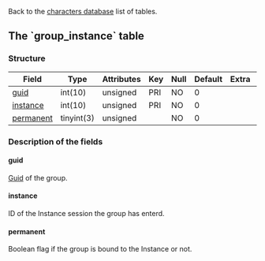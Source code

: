 Back to the [characters database](charactersdb_struct) list of tables.

The \`group\_instance\` table
-----------------------------

### Structure

| **Field**                             | **Type**   | **Attributes** | **Key** | **Null** | **Default** | **Extra** | **Comment** |
|---------------------------------------|------------|----------------|---------|----------|-------------|-----------|-------------|
| [guid](Group_instance#guid)           | int(10)    | unsigned       | PRI     | NO       | 0           |           |             |
| [instance](Group_instance#instance)   | int(10)    | unsigned       | PRI     | NO       | 0           |           |             |
| [permanent](Group_instance#permanent) | tinyint(3) | unsigned       |         | NO       | 0           |           |             |

### Description of the fields

#### guid

[Guid](groups#guid) of the group.

#### instance

ID of the Instance session the group has enterd.

#### permanent

Boolean flag if the group is bound to the Instance or not.
